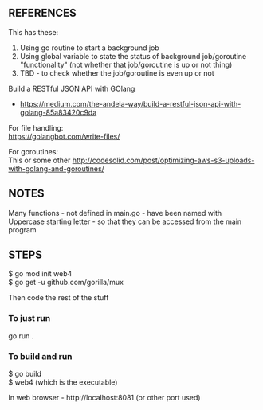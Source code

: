 ## REFERENCES

This has these:  
1. Using go routine to start a background job  
2. Using global variable to state the status of background job/goroutine "functionality" (not whether that job/goroutine is up or not thing)  
3. TBD - to check whether the job/goroutine is even up or not  

Build a RESTful JSON API with GOlang  
- https://medium.com/the-andela-way/build-a-restful-json-api-with-golang-85a83420c9da  

For file handling:  
https://golangbot.com/write-files/  

For goroutines:  
This or some other http://codesolid.com/post/optimizing-aws-s3-uploads-with-golang-and-goroutines/   

## NOTES  
Many functions - not defined in main.go - have been named with Uppercase starting letter - so that they can be accessed from the main program    

## STEPS
$ go mod init web4  
$ go get -u github.com/gorilla/mux  

Then code the rest of the stuff  

### To just run 
go run .

### To build and run
$ go build  
$ web4 (which is the executable)  

In web browser - http://localhost:8081 (or other port used)  
